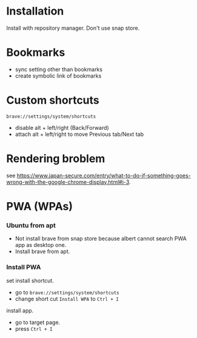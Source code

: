 # Installation

Install with repository manager. Don't use snap store.

# Bookmarks

- sync setting other than bookmarks
- create symbolic link of bookmarks

# Custom shortcuts

`brave://settings/system/shortcuts`

- disable alt + left/right (Back/Forward)
- attach alt + left/right to move Previous tab/Next tab

# Rendering broblem

see https://www.japan-secure.com/entry/what-to-do-if-something-goes-wrong-with-the-google-chrome-display.html#i-3.

# PWA (WPAs)

### Ubuntu from apt

- Not install brave from snap store because albert cannot search PWA app as desktop one.
- Install brave from apt.

### Install PWA

set install shortcut.

- go to `brave://settings/system/shortcuts`
- change short cut `Install WPA` to `Ctrl + I`

install app.

- go to target page.
- press `Ctrl + I`

